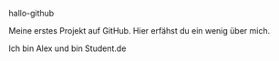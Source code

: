 hallo-github

Meine erstes Projekt auf GitHub. Hier erfähst du ein wenig über mich.

Ich bin Alex und bin Student.de


